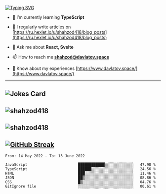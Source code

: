 [![Typing SVG](https://readme-typing-svg.herokuapp.com?font=Turret+Road&height=30&lines=HI!+I%60m+Frontend+Developer)](https://git.io/typing-svg)

- 🌱 I’m currently learning **TypeScript**

- 📝 I regularly write articles on [https://ru.hexlet.io/u/shahzod418/blog_posts](https://ru.hexlet.io/u/shahzod418/blog_posts)

- 💬 Ask me about **React, Svelte**

- 📫 How to reach me **shahzod@davlatov.space**

- 📄 Know about my experiences [https://www.davlatov.space/](https://www.davlatov.space/)

---
![Jokes Card](https://readme-jokes.vercel.app/api?theme=radical)
---
![shahzod418](https://github-readme-stats.vercel.app/api/top-langs?username=shahzod418&show_icons=true&theme=radical&locale=en&layout=compact)
---
![shahzod418](https://github-readme-stats.vercel.app/api?username=shahzod418&show_icons=true&theme=radical&locale=en&count_private=true)
---
[![GitHub Streak](http://github-readme-streak-stats.herokuapp.com?user=shahzod418&theme=radical&date_format=M%20j%5B%2C%20Y%5D)](https://git.io/streak-stats)
---
<!--START_SECTION:waka-->

```text
From: 14 May 2022 - To: 13 June 2022

JavaScript                       ████████████░░░░░░░░░░░░░   47.98 %
TypeScript                       ██████░░░░░░░░░░░░░░░░░░░   24.56 %
HTML                             ███░░░░░░░░░░░░░░░░░░░░░░   11.46 %
JSON                             ██▒░░░░░░░░░░░░░░░░░░░░░░   08.86 %
CSS                              █▒░░░░░░░░░░░░░░░░░░░░░░░   04.76 %
GitIgnore file                   ░░░░░░░░░░░░░░░░░░░░░░░░░   00.61 %
```

<!--END_SECTION:waka-->
